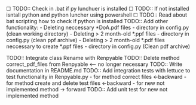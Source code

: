 ☐ TODO:: Check in .bat if py lunchuer is installed
    ☐ TODO:: If not installed isntall python and python luncher using powershell
    ☐ TODO:: Read about bat scripting how to check if python is installed
TODO:: Add other functionality:
    -   Deleting neccessary *DoA.pdf files - directory in config.py (clean working directory)
    -   Deleting > 2 month-old *.ppf files - directory in config.py (clean ppf archive)
    -   Deleting > 2 month-old *.pdf files neccessary to create *.ppf files - directory in config.py (Clean pdf archive)

TODO:: Integrate class Rename with Renpyable
TODO:: Delete method correct_pdf_files from Renpyable <-- no longer necessary
TODO:: Write documentation in README.md
TODO:: Add integration tests with lettuce to test functionality in Renpyable.py
    -   for method correct files <-backward
    -   for method create and delete test files <-backward
    -   for new not implemented method -> forward
TODO:: Add unit test for new not implemented method
